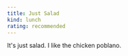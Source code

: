 ```yaml
---
title: Just Salad
kind: lunch
rating: recommended
---
```

It's just salad. I like the chicken poblano.
